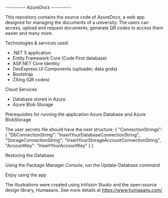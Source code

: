 ---------- AzureDocs ----------

This repository contains the source code of AzureDocs, a web app designed for managing the documents of a university.
The users can access, upload and request documents, generate QR codes to access them easier and many more.

Technologies & services used:

- .NET 5 application
- Entity Framework Core (Code First database)
- ASP.NET Core Identity
- DevExpress UI Components (uploader, data grids)
- Bootstrap
- ZXing (QR codes)

Cloud Services
- Database stored in Azure
- Azure Blob Storage 

Prerequisites for running the application
Azure Database and Azure BlobStorage

The user secrets file should have the next structure:
{
  "ConnectionStrings": {
    "DbConnectionString": "InsertYourDatabaseConnectionString",
    "StorageConnectionString": "InsertYourStorageAccountConnectionString",
    "AccountKey": "InsertYourAccountKey"
  }
}

Restoring the Database

Using the Package Manager Console, run the Update-Database command

Enjoy using the app

The illustrations were created using InVision Studio and the open-source design library, Humaaans.
See more details at https://www.humaaans.com/
